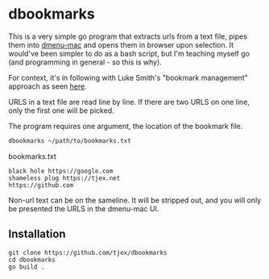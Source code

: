 # dbookmarks

This is a very simple go program that extracts urls from a text file, pipes them into [dmenu-mac](https://github.com/oNaiPs/dmenu-mac) 
and opens them in browser upon selection. It would've been simpler to do as a bash script, but I'm teaching myself go (and programming 
in general - so this is why).

For context, it's in following with Luke Smith's "bookmark management" approach as seen [here](https://www.youtube.com/watch?v=d_11QaTlf1I). 

URLS in a text file are read line by line. If there are two URLS on one line, only the first one will be picked.

The program requires one argument, the location of the bookmark file. 

```bash
dbookmarks ~/path/to/bookmarks.txt 
```

bookmarks.txt
```
black hole https://google.com
shameless plug https://tjex.net
https://github.com
```
Non-url text can be on the sameline. It will be stripped out, and you will only be presented the URLS in the dmenu-mac UI. 

## Installation
```
git clone https://github.com/tjex/dbookmarks
cd dbookmarks
go build .
```
